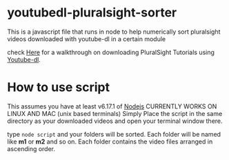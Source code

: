 # youtubedl-pluralsight-sorter
This is a javascript file that runs in node to help numerically sort pluralsight videos downloaded with youtube-dl in a certain module


check [Here](https://gist.github.com/jesperorb/c14aef85735c54f479896cfa6f16a1e5) for a walkthrough on downloading PluralSight Tutorials using [Youtube-dl](https://github.com/ytdl-org/youtube-dl).

# How to use script
This assumes you have at least v6.17.1 of [Nodejs](https://nodejs.org/en/)
CURRENTLY WORKS ON LINUX AND MAC (unix based terminals)
Simply Place the script in the same directory as your downloaded videos and open your terminal window there.

type ```node script``` and your folders will be sorted.
Each folder will be named like **m1** or **m2** and so on. Each folder contains the video files arranged in ascending order.
